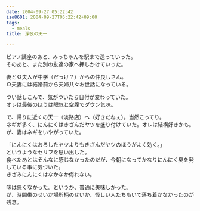 ```yaml
---
date: 2004-09-27 05:22:42
iso8601: 2004-09-27T05:22:42+09:00
tags:
  - meals
title: 深夜の天一

---
```


<div class="entry-body">
  <p>ピアノ講座のあと、みっちゃんを駅まで送っていった。<br />
    そのあと、また別の友達の家へ押しかけていった。</p>

  <p>妻とＯ夫人が中学（だっけ？）からの仲良しさん。<br />
    Ｏ夫妻には結婚前から夫婦共々お世話になっている。</p>

  <p>つい話しこんで、気がついたら日付が変わっていた。<br />
    オレは最後のほうは眠気と空腹でダウン気味。</p>

  <p>で、帰りに近くの天一（淡路店）へ（好きだねぇ）。当然こってり。<br />
    ネギが多く、にんにくはきざんだヤツを盛り付けていた。オレは結構好きかも。<br />
    が、妻はネギをいやがっていた。</p>

  <p>「にんにくはおろしたヤツよりもきざんだヤツのほうがよく効く。」<br />
    というようなセリフを思い出した。<br />
    食べたあとはそんなに感じなかったのだが、今朝になってかなりにんにく臭を発している事に気づいた。<br />
    きざみにんにくはなかなか侮れない。</p>

  <p>味は悪くなかった。というか、普通に美味しかった。<br />
    が、時間帯のせいか場所柄のせいか、怪しい人たちもいて落ち着かなかったのが残念。</p>
</div>

